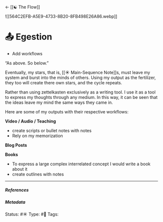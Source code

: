 <- [[☯️ The Flow]]

![[564C2EFB-A5E9-4733-8B20-8FB498E26A86.webp]]

# 📤 Egestion

- Add workflows

“As above. So below.”

Eventually, my stars, that is, [[☀️ Main-Sequence Note]]s, must leave my system and burst into the minds of others. Using my output as the fertilizer, they too will create there own stars, and the cycle repeats.

Rather than using zettelkasten exclusively as a writing tool. I use it as a tool to express my thoughts through any medium. In this way, it can be seen that the ideas leave my mind the same ways they came in. 

Here are some of my outputs with their respective workflows:

**Video / Audio / Teaching**

- create scripts or bullet notes with notes
- Rely on my memorization

**Blog Posts**



**Books**

- To express a large complex interrelated concept I would write a book about it
- create outlines with notes

___

##### References


##### Metadata
Status: #☀️ 
Type: #🔵 
Tags:
